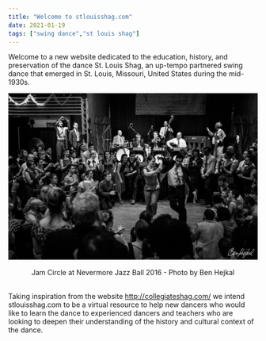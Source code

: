 ```yaml
---
title: "Welcome to stlouisshag.com"
date: 2021-01-19
tags: ["swing dance","st louis shag"]
---
```


Welcome to a new website dedicated to the education, history, and preservation of the dance St. Louis Shag, an up-tempo partnered swing dance that emerged in St. Louis, Missouri, United States during the mid-1930s.

![Jam Circle at Nevermore 2016](nevermore_2016_jam_circle.jpg)
<div style="text-align: center">
Jam Circle at Nevermore Jazz Ball 2016 - Photo by Ben Hejkal</div><br>

Taking inspiration from the website http://collegiateshag.com/ we intend stlouisshag.com to be a virtual resource to help new dancers who would like to learn the dance to experienced dancers and teachers who are looking to deepen their understanding of the history and cultural context of the dance.

